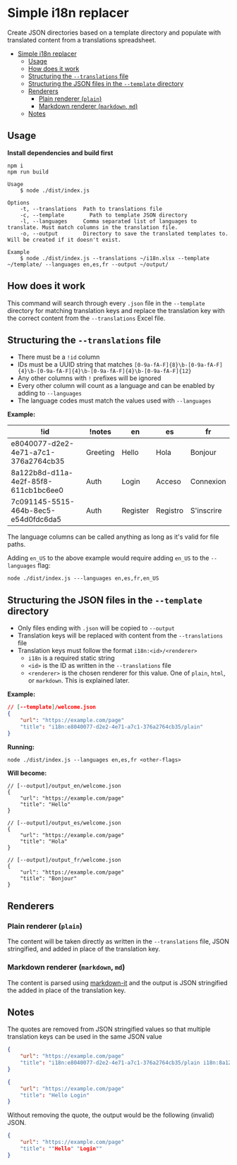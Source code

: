 # Simple i18n replacer

Create JSON directories based on a template directory and populate with translated content from a translations spreadsheet.

- [Simple i18n replacer](#simple-i18n-replacer)
  - [Usage](#usage)
  - [How does it work](#how-does-it-work)
  - [Structuring the `--translations` file](#structuring-the---translations-file)
  - [Structuring the JSON files in the `--template` directory](#structuring-the-json-files-in-the---template-directory)
  - [Renderers](#renderers)
    - [Plain renderer (`plain`)](#plain-renderer-plain)
    - [Markdown renderer (`markdown`, `md`)](#markdown-renderer-markdown-md)
  - [Notes](#notes)

## Usage

**Install dependencies and build first**

```shell
npm i
npm run build
```

```plain
Usage
    $ node ./dist/index.js

Options
    -t, --translations  Path to translations file
    -c, --template        Path to template JSON directory
    -l, --languages     Comma separated list of languages to translate. Must match columns in the translation file.
    -o, --output        Directory to save the translated templates to. Will be created if it doesn't exist.

Example
    $ node ./dist/index.js --translations ~/i18n.xlsx --template ~/template/ --languages en,es,fr --output ~/output/
```

## How does it work

This command will search through every `.json` file in the `--template` directory for matching translation keys and replace the translation key with the correct content from the `--translations` Excel file.

## Structuring the `--translations` file

- There must be a `!id` column
- IDs must be a UUID string that matches `[0-9a-fA-F]{8}\b-[0-9a-fA-F]{4}\b-[0-9a-fA-F]{4}\b-[0-9a-fA-F]{4}\b-[0-9a-fA-F]{12}`
- Any other columns with `!` prefixes will be ignored
- Every other column will count as a language and can be enabled by adding to `--languages`
- The language codes must match the values used with `--languages`

**Example:**

| !id                                  | !notes   | en       | es       | fr         |
| ------------------------------------ | -------- | -------- | -------- | ---------- |
| e8040077-d2e2-4e71-a7c1-376a2764cb35 | Greeting | Hello    | Hola     | Bonjour    |
| 8a122b8d-d11a-4e2f-85f8-611cb1bc6ee0 | Auth     | Login    | Acceso   | Connexion  |
| 7c091145-5515-464b-8ec5-e54d0fdc6da5 | Auth     | Register | Registro | S'inscrire |

The language columns can be called anything as long as it's valid for file paths.

Adding `en_US` to the above example would require adding `en_US` to the `--languages` flag:

```shell
node ./dist/index.js ---languages en,es,fr,en_US
```

## Structuring the JSON files in the `--template` directory

- Only files ending with `.json` will be copied to `--output`
- Translation keys will be replaced with content from the `--translations` file
- Translation keys must follow the format `i18n:<id>/<renderer>`
  - `i18n` is a required static string
  - `<id>` is the ID as written in the `--translations` file
  - `<renderer>` is the chosen renderer for this value. One of `plain`, `html`, or `markdown`. This is explained later.

**Example:**

```json
// [--template]/welcome.json
{
    "url": "https://example.com/page"
    "title": "i18n:e8040077-d2e2-4e71-a7c1-376a2764cb35/plain"
}
```

**Running:**

```shell
node ./dist/index.js --languages en,es,fr <other-flags>
```

**Will become:**

```jsonc
// [--output]/output_en/welcome.json
{
    "url": "https://example.com/page"
    "title": "Hello"
}
```

```jsonc
// [--output]/output_es/welcome.json
{
    "url": "https://example.com/page"
    "title": "Hola"
}
```

```jsonc
// [--output]/output_fr/welcome.json
{
    "url": "https://example.com/page"
    "title": "Bonjour"
}
```

## Renderers

### Plain renderer (`plain`)

The content will be taken directly as written in the `--translations` file, JSON stringified, and added in place of the translation key.

### Markdown renderer (`markdown`, `md`)

The content is parsed using [markdown-it](https://github.com/markdown-it/markdown-it) and the output is JSON stringified the added in place of the translation key.

## Notes

The quotes are removed from JSON stringified values so that multiple translation keys can be used in the same JSON value

```json
{
    "url": "https://example.com/page"
    "title": "i18n:e8040077-d2e2-4e71-a7c1-376a2764cb35/plain i18n:8a122b8d-d11a-4e2f-85f8-611cb1bc6ee0/plain"
}
```

```json
{
    "url": "https://example.com/page"
    "title": "Hello Login"
}
```

Without removing the quote, the output would be the following (invalid) JSON.

```json
{
    "url": "https://example.com/page"
    "title": ""Hello" "Login""
}
```